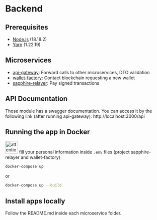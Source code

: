 # Backend

## Prerequisites

* [Node.js](https://nodejs.org/en/) (18.18.2)
* [Yarn](https://yarnpkg.com/) (1.22.19)

## Microservices

* [api-gateway](api-gateway): Forward calls to other microservices, DTO validation
* [wallet-factory](wallet-factory): Contact blockchain requesting a new wallet
* [sapphire-relayer](sapphire-relayer): Pay signed transactions

## API Documentation
Those module has a swagger documentation. You can access it by the following link (after running api-gateway):
http://localhost:3000/api

## Running the app in Docker

<img src="https://gitlab-edu.supsi.ch/dti-isin/giuliano.gremlich/progetti_master/2023_2024/manuele-nolli/aa-interoperability/uploads/7247c41762af1229ee0f92b6e0d5573f/attention.png" alt="attention image" width="40" height="auto"> fill your personal information inside `.env` files (project sapphire-relayer and wallet-factory)

```bash
docker-compose up 
```
or 
```bash
docker-compose up --build
```
 ## Install apps locally

Follow the README.md inside each microservice folder.